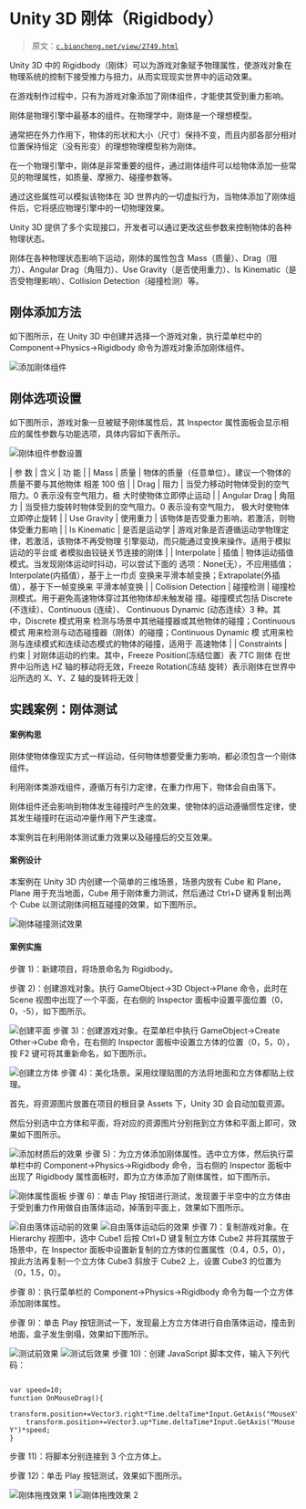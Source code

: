 # Unity 3D 刚体（Rigidbody）

> 原文：[`c.biancheng.net/view/2749.html`](http://c.biancheng.net/view/2749.html)

Unity 3D 中的 Rigidbody（刚体）可以为游戏对象赋予物理属性，使游戏对象在物理系统的控制下接受推力与扭力，从而实现现实世界中的运动效果。

在游戏制作过程中，只有为游戏对象添加了刚体组件，才能使其受到重力影响。

刚体是物理引擎中最基本的组件。在物理学中，刚体是一个理想模型。

通常把在外力作用下，物体的形状和大小（尺寸）保持不变，而且内部各部分相对位置保持恒定（没有形变）的理想物理模型称为刚体。

在一个物理引擎中，刚体是非常重要的组件，通过刚体组件可以给物体添加一些常见的物理属性，如质量、摩擦力、碰撞参数等。

通过这些属性可以模拟该物体在 3D 世界内的一切虚拟行为，当物体添加了刚体组件后，它将感应物理引擎中的一切物理效果。

Unity 3D 提供了多个实现接口，开发者可以通过更改这些参数来控制物体的各种物理状态。

刚体在各种物理状态影响下运动，刚体的属性包含 Mass（质量）、Drag（阻力）、Angular Drag（角阻力）、Use Gravity（是否使用重力）、Is Kinematic（是否受物理影响）、Collision Detection（碰撞检测）等。

## 刚体添加方法

如下图所示，在 Unity 3D 中创建并选择一个游戏对象，执行菜单栏中的 Component→Physics→Rigidbody 命令为游戏对象添加刚体组件。

![添加刚体组件](img/ebf04fe354046d8bfad41a06477e36cf.png)

## 刚体选项设置

如下图所示，游戏对象一旦被赋予刚体属性后，其 Inspector 属性面板会显示相应的属性参数与功能选项，具体内容如下表所示。

![刚体组件参数设置](img/68ef2b5fb71bb027d36b95e81cd696f1.png)

| 参 数 | 含义 | 功 能 |
| Mass | 质量 | 物体的质量（任意单位）。建议一个物体的质量不要与其他物体 相差 100 倍 |
| Drag | 阻力 | 当受力移动时物体受到的空气阻力。0 表示没有空气阻力，极 大时使物体立即停止运动 |
| Angular Drag | 角阻力 | 当受扭力旋转时物体受到的空气阻力。0 表示没有空气阻力， 极大时使物体立即停止旋转 |
| Use Gravity | 使用重力 | 该物体是否受重力影响，若激活，则物体受重力影响 |
| Is Kinematic | 是否是运动学 | 游戏对象是否遵循运动学物理定律，若激活，该物体不再受物理 引擎驱动，而只能通过变换来操作。适用于模拟运动的平台或 者模拟由铰链关节连接的刚体 |
| Interpolate | 插值 | 物体运动插值模式。当发现刚体运动时抖动，可以尝试下面的 选项：None(无），不应用插值；Interpolate(内插值），基于上一巾贞 变换来平滑本帧变换；Extrapolate(外插值），基于下一帧变换来 平滑本帧变换 |
| Collision Detection | 碰撞检测 | 碰撞检测模式。用于避免高速物体穿过其他物体却未触发碰 撞。碰撞模式包括 Discrete (不连续）、Continuous (连续）、 Continuous Dynamic (动态连续〉3 种。其中，Discrete 模式用来 检测与场景中其他碰撞器或其他物体的碰撞；Continuous 模式 用来检测与动态碰撞器（刚体）的碰撞；Continuous Dynamic 模 式用来检测与连续模式和连续动态模式的物体的碰撞，适用于 高速物体 |
| Constraints | 约束 | 对刚体运动的约束。其中，Freeze Position(冻结位置）表 7TC 刚体 在世界中沿所选 HZ 轴的移动将无效，Freeze Rotation(冻结 旋转）表示刚体在世界中沿所选的 X、Y、Z 轴的旋转将无效 |

## 实践案例：刚体测试

#### 案例构思

刚体使物体像现实方式一样运动，任何物体想要受重力影响，都必须包含一个刚体组件。

利用刚体类游戏组件，遵循万有引力定律，在重力作用下，物体会自由落下。

刚体组件还会影响到物体发生碰撞时产生的效果，使物体的运动遵循惯性定律，使其发生碰撞时在运动冲量作用下产生速度。

本案例旨在利用刚体测试重力效果以及碰撞后的交互效果。

#### 案例设计

本案例在 Unity 3D 内创建一个简单的三维场景，场景内放有 Cube 和 Plane，Plane 用于充当地面，Cube 用于刚体重力测试，然后通过 Ctrl+D 键再复制出两个 Cube 以测试刚体间相互碰撞的效果，如下图所示。

![刚体碰撞测试效果](img/aaf27b4fff8250a700eb3418c3a0254a.png)

#### 案例实施

步骤 1)：新建项目，将场景命名为 Rigidbody。

步骤 2)：创建游戏对象。执行 GameObject→3D Object→Plane 命令，此时在 Scene 视图中出现了一个平面，在右侧的 Inspector 面板中设置平面位置（0，0，-5），如下图所示。

![创建平面](img/9161756db6fa2082c0c8c3c143ddf17b.png)
步骤 3)：创建游戏对象。在菜单栏中执行 GameObject→Create Other→Cube 命令，在右侧的 Inspector 面板中设置立方体的位置（0，5，0），按 F2 键可将其重新命名，如下图所示。

![创建立方体](img/05206c1559fe4d9385cc52e252e7c144.png)
步骤 4)：美化场景。采用纹理贴图的方法将地面和立方体都贴上纹理。

首先，将资源图片放置在项目的根目录 Assets 下，Unity 3D 会自动加载资源。

然后分别选中立方体和平面，将对应的资源图片分别拖到立方体和平面上即可，效果如下图所示。

![添加材质后的效果](img/aca466ebde62351bb13a52b5bbaf7453.png)
步骤 5)：为立方体添加刚体属性。选中立方体，然后执行菜单栏中的 Component→Physics→Rigidbody 命令，当右侧的 Inspector 面板中出现了 Rigidbody 属性面板时，即为立方体添加了刚体属性，如下图所示。

![刚体属性面板](img/761dac02fe2701685744efd1497f00aa.png)
步骤 6)：单击 Play 按钮进行测试，发现置于半空中的立方体由于受到重力作用做自由落体运动，掉落到平面上，效果如下图所示。

![自由落体运动前的效果](img/f101e60573f511fff6068cff3ea26386.png)
![自由落体运动后的效果](img/dc98817b61eb3febf2002564f36b94d7.png)
步骤 7)：复制游戏对象。在 Hierarchy 视图中，选中 Cube1 后按 Ctrl+D 键复制立方体 Cube2 并将其摆放于场景中，在 Inspector 面板中设置新复制的立方体的位置属性（0.4，0.5，0），按此方法再复制一个立方体 Cube3 斜放于 Cube2 上，设置 Cube3 的位置为（0，1.5，0）。

步骤 8)：执行菜单栏的 Component→Physics→Rigidbody 命令为每一个立方体添加刚体属性。

步骤 9)：单击 Play 按钮测试一下，发现最上方立方体进行自由落体运动，撞击到地面，盒子发生倒塌，效果如下图所示。

![测试前效果](img/d76ff1a48fd131b43baa23ef92469ca6.png)
![测试后效果](img/f29f62d62242976b014864a52f8c683a.png)
步骤 10)：创建 JavaScript 脚本文件，输入下列代码：

```

var speed=10;
function OnMouseDrag(){
    transform.position+=Vector3.right*Time.deltaTime*Input.GetAxis("MouseX")*speed;
    transform.position+=Vector3.up*Time.deltaTime*Input.GetAxis("Mouse Y")*speed;
}
```

步骤 11)：将脚本分别连接到 3 个立方体上。

步骤 12)：单击 Play 按钮测试，效果如下图所示。

![刚体拖拽效果 1](img/fccab6c599816f04875fa083bef0b540.png)
![刚体拖拽效果 2](img/ec70ed3130a56f0c69a3ebcc644fc6be.png)